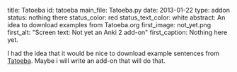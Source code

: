title: Tatoeba
id: tatoeba
main_file: Tatoeba.py
date: 2013-01-22
type: addon
status: nothing there
status_color: red
status_text_color: white
abstract: An idea to download examples from Tatoeba.org
first_image: not_yet.png
first_alt: "Screen text: Not yet an Anki 2 add-on"
first_caption: Nothing here yet.

I had the idea that it would be nice to download example sentences
from [Tatoeba](http://tatoeba.org). Maybe i will write an add-on that will do
that.
